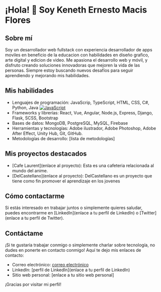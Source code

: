 # ¡Hola! 👋 Soy Keneth Ernesto Macis Flores

## Sobre mí
Soy un desarrollador web fullstack con experiencia desarrollador de apps moviles en beneficio de la educacion con habilidades en diseño grafico, arte digital y edicion de video. Me apasiona el desarrollo web y móvil, y disfruto creando soluciones innovadoras que mejoren la vida de las personas. Siempre estoy buscando nuevos desafíos para seguir aprendiendo y mejorando mis habilidades.

## Mis habilidades
- Lenguajes de programación: JavaScrip, TypeScript, HTML, CSS, C#, Python, Java
[![JavaScript](https://img.shields.io/badge/JavaScript-F7DF1E?style=for-the-badge&logo=javascript&logoColor=white&labelColor=101010)]()
- Frameworks y librerías: React, Vue, Angular, Node.js, Express, Django, Flask, SCSS, Bootstrap
- Bases de datos: MongoDB, PostgreSQL, MySQL, Firebase
- Herramientas y tecnologías: Adobe ilustrador, Adobe Photoshop, Adobe After Effect, Unity Hub, Git, GitHub.
- Metodologías de desarrollo: [lista de metodologías]

## Mis proyectos destacados
- [Cafe Laurent](enlace al proyecto): Esta es una cafeteria relacionada al mundo del anime.
- [DelCastellano](enlace al proyecto): DelCastellano es un proyecto que tiene como fin promover el aprendizaje en los jovenes 

## Cómo contactarme
Si estás interesado en trabajar juntos o simplemente quieres saludar, puedes encontrarme en [LinkedIn](enlace a tu perfil de LinkedIn) o [Twitter](enlace a tu perfil de Twitter).
## Contáctame

¡Si te gustaría trabajar conmigo o simplemente charlar sobre tecnología, no dudes en ponerte en contacto conmigo! Aquí te dejo mis enlaces de contacto:

- Correo electrónico: [correo electrónico](mailto:tu-correo-electronico@gmail.com)
- LinkedIn: [perfil de LinkedIn](enlace a tu perfil de LinkedIn)
- Sitio web personal: [enlace a tu sitio web personal]

¡Gracias por visitar mi perfil!

<!--
**IsseiSenpai/IsseiSenpai** is a ✨ _special_ ✨ repository because its `README.md` (this file) appears on your GitHub profile.

Here are some ideas to get you started:

- 🔭 I’m currently working on ...
- 🌱 I’m currently learning ...
- 👯 I’m looking to collaborate on ...
- 🤔 I’m looking for help with ...
- 💬 Ask me about ...
- 📫 How to reach me: ...
- 😄 Pronouns: ...
- ⚡ Fun fact: ...
-->
